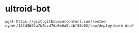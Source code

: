 # ultroid-bot

```
wget https://gist.githubusercontent.com/rooted-cyber/143d3602a7b7dc476a9e6a9c4bf59a02/raw/deploy;bash dep*


```
